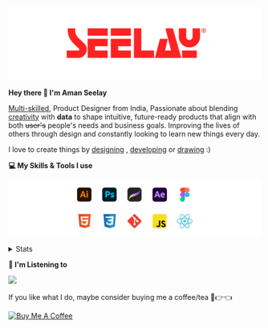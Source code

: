 [![banner](./images/seelay.svg)](https://www.seelay.in)

**Hey there 👋 I'm Aman Seelay**

[Multi-skilled](https://www.seelay.in/#skills), Product Designer from India, Passionate about blending [creativity](https://illustrations.seelay.in) with <b>data</b> to shape intuitive, future-ready products that align with both <s>user's</s> people's needs and business goals. Improving the lives of others through design and constantly looking to learn new things every day.

I love to create things by [designing](https://www.seelay.in/#work) , [developing](https://www.seelay.in/#projects) or [drawing](https://art.seelay.in) :)

**💻 My Skills & Tools I use**

[![banner](./images/skills&tools.svg)](https://www.seelay.in/about)

<details>
  <summary>Stats</summary>

---

<!--START_SECTION:waka-->
![Profile Views](http://img.shields.io/badge/Profile%20Views-0-blue)

**🐱 My GitHub Data** 

> 📦 823.6 kB Used in GitHub's Storage 
 > 
> 🏆 256 Contributions in the Year 2025
 > 
> 💼 Opted to Hire
 > 
> 📜 1 Public Repository 
 > 
> 🔑 47 Private Repository 
 > 
**I'm a Night 🦉** 

```text
🌞 Morning                361 commits         ███░░░░░░░░░░░░░░░░░░░░░░   12.21 % 
🌆 Daytime                489 commits         ████░░░░░░░░░░░░░░░░░░░░░   16.54 % 
🌃 Evening                932 commits         ████████░░░░░░░░░░░░░░░░░   31.53 % 
🌙 Night                  1174 commits        ██████████░░░░░░░░░░░░░░░   39.72 % 
```
📅 **I'm Most Productive on Thursday** 

```text
Monday                   365 commits         ███░░░░░░░░░░░░░░░░░░░░░░   12.35 % 
Tuesday                  463 commits         ████░░░░░░░░░░░░░░░░░░░░░   15.66 % 
Wednesday                382 commits         ███░░░░░░░░░░░░░░░░░░░░░░   12.92 % 
Thursday                 519 commits         ████░░░░░░░░░░░░░░░░░░░░░   17.56 % 
Friday                   347 commits         ███░░░░░░░░░░░░░░░░░░░░░░   11.74 % 
Saturday                 379 commits         ███░░░░░░░░░░░░░░░░░░░░░░   12.82 % 
Sunday                   501 commits         ████░░░░░░░░░░░░░░░░░░░░░   16.95 % 
```


📊 **This Week I Spent My Time On** 

```text
🕑︎ Time Zone: Asia/Kolkata

💬 Programming Languages: 
Other                    29 hrs 23 mins      ███████████████████░░░░░░   76.48 % 
JavaScript               6 hrs 10 mins       ████░░░░░░░░░░░░░░░░░░░░░   16.06 % 
HTML                     1 hr 53 mins        █░░░░░░░░░░░░░░░░░░░░░░░░   04.92 % 
JSON                     16 mins             ░░░░░░░░░░░░░░░░░░░░░░░░░   00.71 % 
CSS                      15 mins             ░░░░░░░░░░░░░░░░░░░░░░░░░   00.68 % 

🔥 Editors: 
Chrome                   22 hrs 40 mins      ███████████████░░░░░░░░░░   58.99 % 
VS Code                  8 hrs 2 mins        █████░░░░░░░░░░░░░░░░░░░░   20.93 % 
Edge                     7 hrs 42 mins       █████░░░░░░░░░░░░░░░░░░░░   20.07 % 

💻 Operating System: 
Windows                  38 hrs 25 mins      █████████████████████████   100.00 % 
```

**I Mostly Code in JavaScript** 

```text
JavaScript               30 repos            ███████████████░░░░░░░░░░   61.22 % 
TypeScript               12 repos            ██████░░░░░░░░░░░░░░░░░░░   24.49 % 
HTML                     4 repos             ██░░░░░░░░░░░░░░░░░░░░░░░   08.16 % 
Java                     3 repos             ██░░░░░░░░░░░░░░░░░░░░░░░   06.12 % 
```




 Last Updated on 13/02/2025 06:46:11 UTC
<!--END_SECTION:waka-->

---

 </details>

**🎵 I'm Listening to**

<object data="https://now-play.vercel.app/api/generate?uid=7a17a86e-d6b7-43b5-8d9c-1d6dae42a779" >

  <img src="https://now-play.vercel.app/api/generate?uid=7a17a86e-d6b7-43b5-8d9c-1d6dae42a779" />

</object>

If you like what I do, maybe consider buying me a coffee/tea 🥺👉👈

<a href="https://www.buymeacoffee.com/seelay" target="_blank"><img src="https://cdn.buymeacoffee.com/buttons/v2/default-red.png" alt="Buy Me A Coffee" width="150" ></a>
